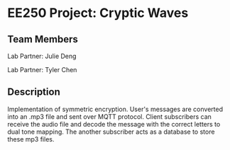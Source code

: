 # EE250 Project: Cryptic Waves

## Team Members

Lab Partner: Julie Deng

Lab Partner: Tyler Chen

## Description
Implementation of symmetric encryption. User's messages are converted into an .mp3 file and sent over MQTT protocol. Client subscribers can receive the audio file and decode the message with the correct letters to dual tone mapping. The another subscriber acts as a database to store these mp3 files. 
